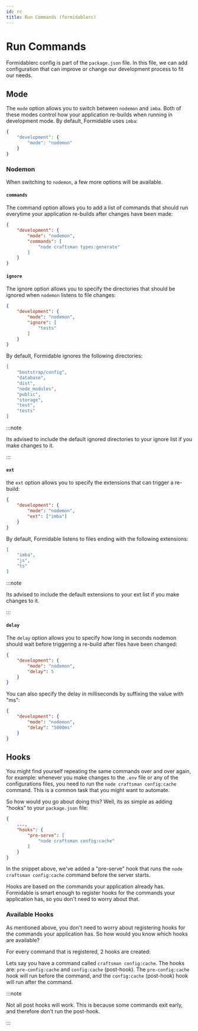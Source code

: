 ```yaml
---
id: rc
title: Run Commands (formidablerc)
---
```


# Run Commands

Formidablerc config is part of the `package.json` file. In this file, we can add configuration that can improve or change our development process to fit our needs.

## Mode

The `mode` option allows you to switch between `nodemon` and `imba`. Both of these modes control how your application re-builds when running in development mode. By default, Formidable uses `imba`:

```js {3} title="package.json"
{
    "development": {
        "mode": "nodemon"
    }
}
```

### Nodemon

When switching to `nodemon`, a few more options will be available.

#### `commands`

The command option allows you to add a list of commands that should run everytime your application re-builds after changes have been made:

```json {4-6} title="package.json"
{
    "development": {
        "mode": "nodemon",
        "commands": [
            "node craftsman types:generate"
        ]
    }
}
```

#### `ignore`

The ignore option allows you to specify the directories that should be ignored when `nodemon` listens to file changes:

```json {4-6} title="package.json"
{
    "development": {
        "mode": "nodemon",
        "ignore": [
            "tests"
        ]
    }
}
```

By default, Formidable ignores the following directories:

```json
[
    "bootstrap/config",
    "database",
    "dist",
    "node_modules",
    "public",
    "storage",
    "test",
    "tests"
]
```

:::note

Its advised to include the default ignored directories to your ignore list if you make changes to it.

:::

#### `ext`

the `ext` option allows you to specify the extensions that can trigger a re-build:

```json {4} title="package.json"
{
    "development": {
        "mode": "nodemon",
        "ext": ["imba"]
    }
}
```

By default, Formidable listens to files ending with the following extensions:

```json
[
    "imba",
    "js",
    "ts"
]
```

:::note

Its advised to include the default extensions to your ext list if you make changes to it.

:::

#### `delay`

The `delay` option allows you to specify how long in seconds nodemon should wait before triggering a re-build after files have been changed:

```json {4} title="package.json"
{
    "development": {
        "mode": "nodemon",
        "delay": 5
    }
}
```

You can also specify the delay in milliseconds by suffixing the value with "ms":

```json {4} title="package.json"
{
    "development": {
        "mode": "nodemon",
        "delay": "5000ms"
    }
}
```

## Hooks

You might find yourself repeating the same commands over and over again, for example: whenever you make changes to the `.env` file or any of the configurations files, you need to run the `node craftsman config:cache` command. This is a common task that you might want to automate.

So how would you go about doing this? Well, its as simple as adding "hooks" to your `package.json` file:

```json
{
    ...,
    "hooks": {
        "pre-serve": [
            "node craftsman config:cache"
        ]
    }
}
```

In the snippet above, we've added a "pre-serve" hook that runs the `node craftsman config:cache` command before the server starts.

Hooks are based on the commands your application already has. Formidable is smart enough to register hooks for the commands your application has, so you don't need to worry about that.

### Available Hooks

As mentioned above, you don't need to worry about registering hooks for the commands your application has. So how would you know which hooks are available?

For every command that is registered, 2 hooks are created:

Lets say you have a command called `craftsman config:cache`. The hooks are: `pre-config:cache` and `config:cache` (post-hook). The `pre-config:cache` hook will run before the command, and the `config:cache` (post-hook) hook will run after the command.

:::note

Not all post hooks will work. This is because some commands exit early, and therefore don't run the post-hook.

:::

